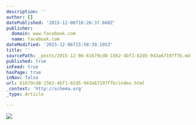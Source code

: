 ```yaml
---
description: ''
author: []
datePublished: '2015-12-06T16:26:37.660Z'
publisher:
  domain: www.facebook.com
  name: facebook.com
dateModified: '2015-12-06T15:58:39.105Z'
title: ''
sourcePath: _posts/2015-12-06-61679cd8-1562-4bf1-82d5-943a67197ffb.md
published: true
inFeed: true
hasPage: true
inNav: false
url: 61679cd8-1562-4bf1-82d5-943a67197ffb/index.html
_context: 'http://schema.org'
_type: Article

---
```

![](https://scontent-arn2-1.xx.fbcdn.net/hphotos-frc3/t31.0-8/1074716_10201010723922745_866956449_o.jpg)